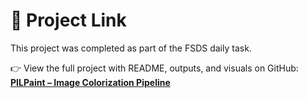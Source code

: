 # 🔗 Project Link

This project was completed as part of the FSDS daily task.

👉 View the full project with README, outputs, and visuals on GitHub:
[**PILPaint – Image Colorization Pipeline**](https://github.com/mubasshirahmed-3712/PILPaint-Image-Colorization-Pipeline)
